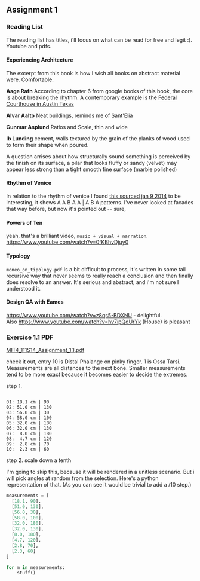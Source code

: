 ## Assignment 1

### Reading List 

The reading list has titles, i'll focus on what can be read for free and legit :). Youtube and pdfs. 

#### Experiencing Architecture

The excerpt from this book is how I wish all books on abstract material were. Comfortable. 

**Aage Rafn** 
According to chapter 6 from google books of this book, the core is about breaking the rhythm. A contemporary example is the [Federal Courthouse in Austin Texas](http://en.wikipedia.org/wiki/Austin,_Texas#mediaviewer/File:Federal_Courthouse,_Austin,_TX_IMG_6339.JPG)

**Alvar Aalto**
Neat buildings, reminds me of Sant'Elia

**Gunmar Asplund**
Ratios and Scale, thin and wide

**Ib Lunding** cement, walls textured by the grain of the planks of wood used to form their shape when poured.

A question arrises about how structurally sound something is perceived by the finish on its surface, a pilar that looks fluffy or sandy (velvet) may appear less strong than a tight smooth fine surface (marble polished)

#### Rhythm of Venice
In relation to the rhythm of venice I found [this sourced jan 9 2014](http://ocw.mit.edu/courses/architecture/4-111-introduction-to-architecture-environmental-design-spring-2014/readings/) to be interesting, it shows A A B A A | A B A patterns. I've never looked at facades that way before, but now it's pointed out -- sure, 

#### Powers of Ten
yeah, that's a brilliant video, `music + visual + narration`. 
https://www.youtube.com/watch?v=0fKBhvDjuy0

#### Typology
`moneo_on_tipology.pdf` is a bit difficult to process, it's written in some tail recursive way that never seems to really reach a conclusion and then finally does resolve to an answer. It's serious and abstract, and i'm not sure I understood it. 

#### Design QA with Eames
https://www.youtube.com/watch?v=z8qs5-BDXNU - delightful.  
Also https://www.youtube.com/watch?v=hv7ipQdUrYk (House) is pleasant

### Exercise 1.1 PDF

[MIT4_111S14_Assignment_1.1.pdf](http://ocw.mit.edu/courses/architecture/4-111-introduction-to-architecture-environmental-design-spring-2014/assignments/MIT4_111S14_Assignment_1.1.pdf)

check it out, entry 10 is Distal Phalange on pinky finger. 1 is Ossa Tarsi. Measurements are all distances to the next bone. Smaller measurements tend to be more exact because it becomes easier to decide the extremes.

step 1.

```text

01: 18.1 cm | 90
02: 51.0 cm | 130
03: 56.0 cm | 30
04: 58.0 cm | 100
05: 32.0 cm | 180
06: 32.0 cm | 130
07:  8.0 cm | 180
08:  4.7 cm | 120
09:  2.8 cm | 70
10:  2.3 cm | 60
```

step 2. scale down a tenth

I'm going to skip this, because it will be rendered in a unitless scenario. But i will pick angles at random from the selection. Here's a python representation of that. (As you can see it would be trivial to add a /10 step.)

```python
measurements = [
  [18.1, 90],
  [51.0, 130],
  [56.0, 30],
  [58.0, 100],
  [32.0, 180],
  [32.0, 130],
  [8.0, 180],
  [4.7, 120],
  [2.8, 70],
  [2.3, 60]
]

for m in measurements:
    stuff()
```











